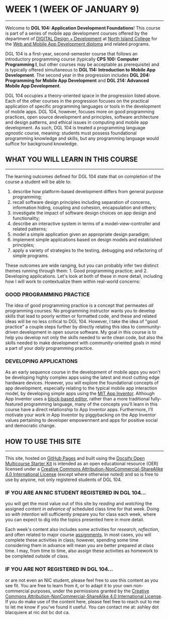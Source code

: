 <!-- # ![Programming for Mobile App Development](images/1366x768-kotlin2022_2.png) -->

# WEEK 1 (WEEK OF JANUARY 9)
---
Welcome to **DGL 104: Application Development Foundations**! This course is part of a series of mobile app development courses offered by the department of [DIGITAL Design + Development](https://www.nic.bc.ca/programs/arts-science-and-management/digital-design-and-development/) at [North Island College](https://nic.bc.ca) for the [Web and Mobile App Development diploma](https://www.nic.bc.ca/programs/arts-science-and-management/digital-design-and-development/web-and-mobile-application-development-diploma/) and related programs.  

DGL 104 is a first-year, second-semester course that follows an introductory programming course (typically **CPS 100: Computer Programming I**, but other courses may be acceptable as prerequisite) and is typically offered simultaneous to **DGL 114: Introduction to Mobile App Development**. The second year in the progression includes **DGL 204: Programming for Mobile App Development** and **DGL 214: Advanced Mobile App Development**.

DGL 104 occupies a theory-oriented space in the progression listed above. Each of the other courses in the progression focuses on the practical application of specific programming languages or tools in the development of mobile apps. DGL 104, however, focuses more on good programming practices, open source development and principles, software architecture and design patterns, and ethical issues in computing and mobile app development. As such, DGL 104 is treated a programming language *agnostic* course, meaning: students must possess foundational programming knowledge and skills, but any programming language would suffice for background knowledge.

## WHAT YOU WILL LEARN IN THIS COURSE
---
The learning outcomes defined for DGL 104 state that on completion of the course a student will be able to:
1.	describe how platform-based development differs from general purpose programming;
2.	recall software design principles including separation of concerns, information hiding, coupling and cohesion, encapsulation and others;
3.	investigate the impact of software design choices on app design and functionality;
4.	describe an interactive system in terms of a model-view-controller and related patterns;
5.	model a simple application given an appropriate design paradigm;
6.	implement simple applications based on design models and established principles;
7.	apply a variety of strategies to the testing, debugging and refactoring of simple programs.

These outcomes are wide ranging, but you can probably infer two distinct themes running through them: 1. Good programming practice; and 2. Developing applications. Let's look at both of these in more detail, including how I will work to contextualize them within real-world concerns:

### GOOD PROGRAMMING PRACTICE
The idea of good programming practice is a concept that permeates *all* programming courses: No programming instructor wants you to develop skills that lead to poorly written or formatted code, and these and related ideas will be no less critical to DGL 104. However, I take the idea of "good practice" a couple steps further by directly relating this idea to community-driven development in open source software. My goal in this course is to help you develop not only the skills needed to write clean code, but also the skills needed to make development with community-oriented goals in mind a part of your *daily* programming practice.

### DEVELOPING APPLICATIONS
As an early sequence course in the development of mobile apps you won't be developing highly complex apps using the latest and most cutting edge hardware devices. However, you will explore the foundational concepts of app development, especially relating to the typical mobile app interaction model, by developing simple apps using the [MIT App Inventor](https://appinventor.mit.edu/). Although App Inventor uses a [block-based editor](https://appinventor.mit.edu/explore/designer-blocks), rather than a more traditional fully-featured programming language, many of the concepts you'll learn in this course have a direct relationship to App Inventor apps. Furthermore, I'll motivate your work in App Inventor by piggybacking on the App Inventor values pertaining to developer empowerment and apps for positive social and democratic change.

## HOW TO USE THIS SITE
---
This site, hosted on [GitHub Pages](https://pages.github.com/) and built using the [Docsify Open Multicourse Starter Kit](https://github.com/hibbitts-design/docsify-open-multicourse-starter-kit) is intended as an open educational resource (OER) licensed under a <a rel="license" href="http://creativecommons.org/licenses/by-nc-sa/4.0/">Creative Commons Attribution-NonCommercial-ShareAlike 4.0 International License</a> (except where otherwise noted) and so is free to use by anyone, not only registered students of DGL 104. 

### IF YOU ARE AN NIC STUDENT REGISTERED IN DGL 104... 
you will get the most value out of this site by *reading* and *watching* the assigned content *in advance of* scheduled class time for that week. Doing so *with intention* will sufficiently prepare you for class each week, where you can expect to dig into the topics presented here in more detail.

Each week's content also includes some activities for *research*, *reflection*, and often related to major course [assignments](). In most cases, you will complete these activities in class; however, spending some time considering them in advance will mean you are better prepared at class time. I may, from time to time, also assign these activities as homework to be completed outside of class.

### IF YOU ARE NOT REGISTERED IN DGL 104...
or are not even an NIC student, please feel free to use this content as you see fit. You are free to learn from it, or to adapt it to your own non-commercial purposes, under the permissions granted by the <a rel="license" href="http://creativecommons.org/licenses/by-nc-sa/4.0/">Creative Commons Attribution-NonCommercial-ShareAlike 4.0 International License</a>. If you do make use of the content here, please feel free to reach out to me to let me know if you've found it useful. You can contact me at: ashley dot blacquiere at nic dot bc dot ca.




